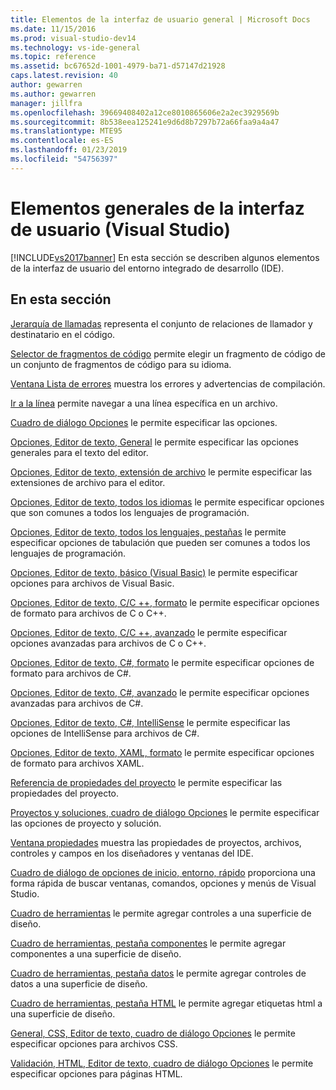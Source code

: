 ```yaml
---
title: Elementos de la interfaz de usuario general | Microsoft Docs
ms.date: 11/15/2016
ms.prod: visual-studio-dev14
ms.technology: vs-ide-general
ms.topic: reference
ms.assetid: bc67652d-1001-4979-ba71-d57147d21928
caps.latest.revision: 40
author: gewarren
ms.author: gewarren
manager: jillfra
ms.openlocfilehash: 39669408402a12ce8010865606e2a2ec3929569b
ms.sourcegitcommit: 8b538eea125241e9d6d8b7297b72a66faa9a4a47
ms.translationtype: MTE95
ms.contentlocale: es-ES
ms.lasthandoff: 01/23/2019
ms.locfileid: "54756397"
---
```

# <a name="general-user-interface-elements-visual-studio"></a>Elementos generales de la interfaz de usuario (Visual Studio)
[!INCLUDE[vs2017banner](../../includes/vs2017banner.md)]
En esta sección se describen algunos elementos de la interfaz de usuario del entorno integrado de desarrollo (IDE).

## <a name="in-this-section"></a>En esta sección
 [Jerarquía de llamadas](../../ide/reference/call-hierarchy.md) representa el conjunto de relaciones de llamador y destinatario en el código.

 [Selector de fragmentos de código](../../ide/reference/code-snippet-picker.md) permite elegir un fragmento de código de un conjunto de fragmentos de código para su idioma.

 [Ventana Lista de errores](../../ide/reference/error-list-window.md) muestra los errores y advertencias de compilación.

 [Ir a la línea](../../ide/reference/go-to-line.md) permite navegar a una línea específica en un archivo.

 [Cuadro de diálogo Opciones](../../ide/reference/options-dialog-box-visual-studio.md) le permite especificar las opciones.

 [Opciones, Editor de texto, General](../../ide/reference/options-text-editor-general.md) le permite especificar las opciones generales para el texto del editor.

 [Opciones, Editor de texto, extensión de archivo](../../ide/reference/options-text-editor-file-extension.md) le permite especificar las extensiones de archivo para el editor.

 [Opciones, Editor de texto, todos los idiomas](../../ide/reference/options-text-editor-all-languages.md) le permite especificar opciones que son comunes a todos los lenguajes de programación.

 [Opciones, Editor de texto, todos los lenguajes, pestañas](../../ide/reference/options-text-editor-all-languages-tabs.md) le permite especificar opciones de tabulación que pueden ser comunes a todos los lenguajes de programación.

 [Opciones, Editor de texto, básico (Visual Basic)](../../ide/reference/options-text-editor-basic-visual-basic.md) le permite especificar opciones para archivos de Visual Basic.

 [Opciones, Editor de texto, C/C ++, formato](../../ide/reference/options-text-editor-c-cpp-formatting.md) le permite especificar opciones de formato para archivos de C o C++.

 [Opciones, Editor de texto, C/C ++, avanzado](../../ide/reference/options-text-editor-c-cpp-advanced.md) le permite especificar opciones avanzadas para archivos de C o C++.

 [Opciones, Editor de texto, C#, formato](../../ide/reference/options-text-editor-csharp-formatting.md) le permite especificar opciones de formato para archivos de C#.

 [Opciones, Editor de texto, C#, avanzado](../../ide/reference/options-text-editor-csharp-advanced.md) le permite especificar opciones avanzadas para archivos de C#.

 [Opciones, Editor de texto, C#, IntelliSense](../../ide/reference/options-text-editor-csharp-intellisense.md) le permite especificar las opciones de IntelliSense para archivos de C#.

 [Opciones, Editor de texto, XAML, formato](../../ide/reference/options-text-editor-xaml-formatting.md) le permite especificar opciones de formato para archivos XAML.

 [Referencia de propiedades del proyecto](../../ide/reference/project-properties-reference.md) le permite especificar las propiedades del proyecto.

 [Proyectos y soluciones, cuadro de diálogo Opciones](../../ide/reference/projects-and-solutions-options-dialog-box.md) le permite especificar las opciones de proyecto y solución.

 [Ventana propiedades](../../ide/reference/properties-window.md) muestra las propiedades de proyectos, archivos, controles y campos en los diseñadores y ventanas del IDE.

 [Cuadro de diálogo de opciones de inicio, entorno, rápido](../../ide/reference/quick-launch-environment-options-dialog-box.md) proporciona una forma rápida de buscar ventanas, comandos, opciones y menús de Visual Studio.

 [Cuadro de herramientas](../../ide/reference/toolbox.md) le permite agregar controles a una superficie de diseño.

 [Cuadro de herramientas, pestaña componentes](../../ide/reference/toolbox-components-tab.md) le permite agregar componentes a una superficie de diseño.

 [Cuadro de herramientas, pestaña datos](../../ide/reference/toolbox-data-tab.md) le permite agregar controles de datos a una superficie de diseño.

 [Cuadro de herramientas, pestaña HTML](../../ide/reference/toolbox-html-tab.md) le permite agregar etiquetas html a una superficie de diseño.

 [General, CSS, Editor de texto, cuadro de diálogo Opciones](http://msdn.microsoft.com/library/b33a7617-e69d-4a11-938e-2e218a34a10c) le permite especificar opciones para archivos CSS.

 [Validación, HTML, Editor de texto, cuadro de diálogo Opciones](http://msdn.microsoft.com/library/9c24ecfe-263e-4bf1-88de-d01be3992863) le permite especificar opciones para páginas HTML.